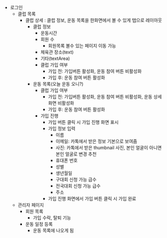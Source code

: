 - 로그인
  - 클럽 목록
    - 클럽 상세
      : 클럽 정보, 운동 목록을 한화면에서 볼 수 있게 탭으로 레이아웃
      - 클럽 정보
        - 운동시간
        - 회원 수
          - 회원목록 볼수 있는 페이지 이동 가능
        - 체육관 장소(text)
        - 기타(textArea)
        - 클럽 가입 여부
          - 가입 전: 가입버튼 활성화, 운동 참여 버튼 비활성화
          - 가입 후: 운동 참여 버튼 활성화
      - 운동 목록(오늘 운동 오니?)
        - 클럽 가입 여부
          - 가입 전: 가입버튼 활성화, 운동 참여 버튼 비활성화, 운동 상세 화면 비활성화
          - 가입 후: 운동 참여 버튼 활성화
        - 가입 진행
          - 가입 버튼 클릭 시 가입 진행 화면 표시
          - 가입 정보 입력
            - 이름
            - 이메일: 카톡에서 받은 정보 기본으로 보여줌
            - 사진: 카톡에서 받은 thumbnail 사진, 본인 얼굴이 아니면 본인 얼굴로 변경 추천
            - 휴대폰 번호
            - 성별
            - 생년월일
            - 구대회 신청 가능 급수
            - 전국대회 신청 가능 급수
            - 주소
          - 가입 진행 화면에서 가입 버튼 클릭 시 가입 완료
  - 관리자 페이지
    - 회원 목록
      - 가입 수락, 탈퇴 기능
    - 운동 일정 등록
      - 운동 목록에 나오게 됨
